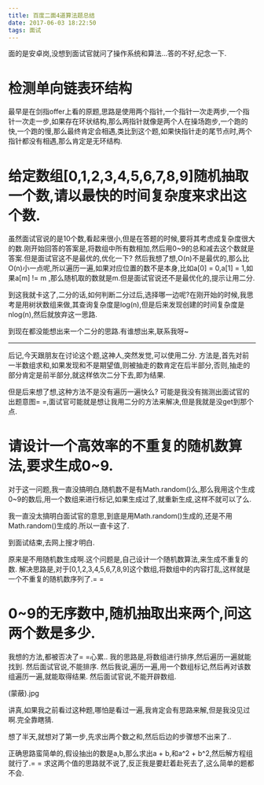 ```yaml
---
title: 百度二面4道算法题总结
date: 2017-06-03 18:22:50
tags: 面试
---
```


面的是安卓岗,没想到面试官就问了操作系统和算法...答的不好,纪念一下.

<!--more-->

# 检测单向链表环结构

最早是在剑指offer上看的原题,思路是使用两个指针,一个指针一次走两步,一个指针一次走一步,如果存在环状结构,那么两指针就像是两个人在操场跑步,一个跑的快,一个跑的慢,那么最终肯定会相遇,类比到这个题,如果快指针走的尾节点时,两个指针都没有相遇,那么肯定是无环结构.

# 给定数组[0,1,2,3,4,5,6,7,8,9]随机抽取一个数,请以最快的时间复杂度来求出这个数.

虽然面试官说的是10个数,看起来很小,但是在答题的时候,要将其考虑成复杂度很大的数.刚开始回答的答案是,将数组中所有数相加,然后用0~9的总和减去这个数就是答案.但是面试官这不是最优的,优化一下?
然后我想了想,O(n)不是最优的,那么比O(n)小一点呢,所以遍历一遍,如果对应位置的数不是本身,比如a[0] = 0,a[1] = 1,如果a[m] != m ,那么随机取的数就是m.但是面试官说还不是最优化的,提示让用二分.

到这我就卡这了,二分的话,如何判断二分过后,选择哪一边呢?在刚开始的时候,我思考是用树状数组来做,其查询复杂度是log(n),但是后来发现创建的时间复杂度是nlog(n),然后就放弃这一思路.

到现在都没能想出来一个二分的思路.有谁想出来,联系我呀~

- - -
后记,今天跟朋友在讨论这个题,这神人,突然发觉,可以使用二分.
方法是,首先对前一半数组求和,如果发现和不是期望值,则被抽走的数肯定在后半部分,否则,抽走的部分肯定是前半部分,就这样依次二分下去,即为结果.

但是后来想了想,这种方法不是没有遍历一遍快么?
可能是我没有揣测出面试官的出题意图= =,面试官可能就是想让我用二分的方法来解决,但是我就是没get到那个点.

# 请设计一个高效率的不重复的随机数算法,要求生成0~9.

对于这一问题,我一直没搞明白,随机数不是有Math.random()么,那么我用这个生成0~9的数后,用一个数组来进行标记,如果生成过了,就重新生成,这样不就可以了么.

我一直没太搞明白面试官的意思,到底是用Math.random()生成的,还是不用Math.random()生成的.所以一直卡这了.

到面试结束,去网上搜才明白.

原来是不用随机数生成啊.这个问题是,自己设计一个随机数算法,来生成不重复的数.
解决思路是,对于[0,1,2,3,4,5,6,7,8,9]这个数组,将数组中的内容打乱,这样就是一个不重复的随机数序列了.= =

# 0~9的无序数中,随机抽取出来两个,问这两个数是多少.

我想的方法,都被否决了= =心累..
我的思路是,将数组进行排序,然后遍历一遍就能找到.
然后面试官说,不能排序.
然后我说,遍历一遍,用一个数组标记,然后再对该数组遍历一遍,就能取得结果.
然后面试官说,不能开辟数组.

(蒙蔽).jpg

讲真,如果我之前看过这种题,哪怕是看过一遍,我肯定会有思路来解,但是我没见过啊.完全靠瞎猜.

想了半天,就想对了第一步,先求出两个数之和,然后后边的步骤想不出来了..

正确思路蛮简单的,假设抽出的数是a,b,那么求出a + b,和a^2 + b^2,然后解方程组就行了.= =
求这两个值的思路就不说了,反正我是要赶着赴死去了,这么简单的题都不会.




